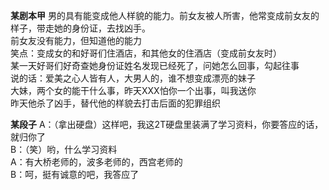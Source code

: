**某剧本甲**
男的具有能变成他人样貌的能力。前女友被人所害，他常变成前女友的样子，带走她的身份证，去找凶手。<br>
前女友没有能力，但知道他的能力<br>
笑点：变成女的和好哥们住酒店，和其他女的住酒店（变成前女友时）<br>
某一天好哥们好奇查她身份证姓名发现已经死了，问她怎么回事，勾起往事<br>
说的话：爱美之心人皆有人，大男人的，谁不想变成漂亮的妹子<br>
大妹，两个女的能干什么事，昨天XXX怕你一个出事，叫我送你<br>
昨天他杀了凶手，替代他的样貌去打击后面的犯罪组织<br>

**某段子**
A：（拿出硬盘）这样吧，我这2T硬盘里装满了学习资料，你要答应的话，就归你了<br>
B：（笑）哟，什么学习资料<br>
A：有大桥老师的，波多老师的，西宫老师的<br>
B：呵，挺有诚意的吧，我答应了<br>